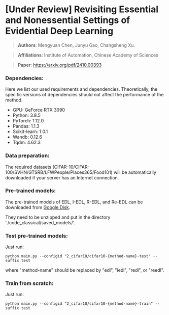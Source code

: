 # [Under Review] Revisiting Essential and Nonessential Settings of Evidential Deep Learning

> **Authors**: Mengyuan Chen, Junyu Gao, Changsheng Xu.

> **Affiliations**: Institute of Automation, Chinese Academy of Sciences

> **Paper**: https://arxiv.org/pdf/2410.00393

### Dependencies:
Here we list our used requirements and dependencies.
Theoretically, the specific versions of dependencies should not affect the performance of the method.
 - GPU: GeForce RTX 3090
 - Python: 3.8.5
 - PyTorch: 1.12.0
 - Pandas: 1.1.3
 - Scikit-learn: 1.0.1
 - Wandb: 0.12.6
 - Tqdm: 4.62.3

### Data preparation:
The required datasets (CIFAR-10/CIFAR-100/SVHN/GTSRB/LFWPeople/Places365/Food101) will be automatically downloaded if your server has an Internet connection.

### Pre-trained models:
The pre-trained models of EDL, I-EDL, R-EDL, and Re-EDL can be downloaded from [Google Disk](https://drive.google.com/file/d/1kaqxdDH30UZ47uuYfPZS798AUBn-yekw/view?usp=sharing).

They need to be unzipped and put in the directory './code_classical/saved_models/'.

### Test pre-trained models:
Just run:
   ```
   python main.py --configid "2_cifar10/cifar10-{method-name}-test" --suffix test
   ```
where "method-name" should be replaced by "edl", "iedl", "redl", or "reedl".

### Train from scratch:
   
Just run:
   ```
   python main.py --configid "2_cifar10/cifar10-{method-name}-train" --suffix test
   ```

